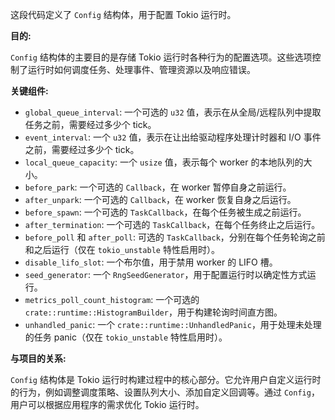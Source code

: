 这段代码定义了 `Config` 结构体，用于配置 Tokio 运行时。

**目的:**

`Config` 结构体的主要目的是存储 Tokio 运行时各种行为的配置选项。这些选项控制了运行时如何调度任务、处理事件、管理资源以及响应错误。

**关键组件:**

*   `global_queue_interval`:  一个可选的 `u32` 值，表示在从全局/远程队列中提取任务之前，需要经过多少个 tick。
*   `event_interval`:  一个 `u32` 值，表示在让出给驱动程序处理计时器和 I/O 事件之前，需要经过多少个 tick。
*   `local_queue_capacity`:  一个 `usize` 值，表示每个 worker 的本地队列的大小。
*   `before_park`:  一个可选的 `Callback`，在 worker 暂停自身之前运行。
*   `after_unpark`:  一个可选的 `Callback`，在 worker 恢复自身之后运行。
*   `before_spawn`:  一个可选的 `TaskCallback`，在每个任务被生成之前运行。
*   `after_termination`:  一个可选的 `TaskCallback`，在每个任务终止之后运行。
*   `before_poll` 和 `after_poll`:  可选的 `TaskCallback`，分别在每个任务轮询之前和之后运行（仅在 `tokio_unstable` 特性启用时）。
*   `disable_lifo_slot`:  一个布尔值，用于禁用 worker 的 LIFO 槽。
*   `seed_generator`:  一个 `RngSeedGenerator`，用于配置运行时以确定性方式运行。
*   `metrics_poll_count_histogram`:  一个可选的 `crate::runtime::HistogramBuilder`，用于构建轮询时间直方图。
*   `unhandled_panic`:  一个 `crate::runtime::UnhandledPanic`，用于处理未处理的任务 panic（仅在 `tokio_unstable` 特性启用时）。

**与项目的关系:**

`Config` 结构体是 Tokio 运行时构建过程中的核心部分。它允许用户自定义运行时的行为，例如调整调度策略、设置队列大小、添加自定义回调等。通过 `Config`，用户可以根据应用程序的需求优化 Tokio 运行时。
